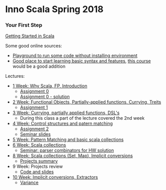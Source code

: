 # Inno Scala Spring 2018

### Your First Step
[Getting Started in Scala](https://gist.github.com/djspiewak/cb72c41ac335a3a9b28b3307be04aa43)

Some good online sources:
- [Playground to run some code without installing environment](https://scastie.scala-lang.org/)
- [Good place to start learning basic syntax and features](https://www.scala-exercises.org/scala_tutorial/terms_and_types), [this course](https://www.scala-exercises.org/std_lib/classes) would be a good addition

Lectures:
- [1 Week: Why Scala, FP, Introduction](lectures/scala-2018-1.pdf)
    - [Assignment 0](assignments/hw-0/task.md)
    - [Assignment 0 - solution](assignments/hw-0/solution.pdf)
- [2 Week: Functional Objects, Partially-applied functions, Currying, Treits](lectures/scala-2018-2.pdf)
    - [Assignment 1](assignments/hw-1/task.md)
- [3 Week: Currying, partially applied functions, DSL's](lectures/scala-2018-3.pdf)
    - During this class a part of the lecture covered the 2nd week
- [4 Week: Control structures and patern matching](lectures/scala-2018-4.pdf)
    - [Assignment 2](assignments/hw-2/task.md)
    - [Seminar slides](assignments/hw-2/seminar.pdf)
- [5 Week: Pattern Matching and basic scala collections](lectures/scala-2018-5.pdf)
- [6 Week: Scala collections](lectures/scala-2018-6.pdf)
    - [Seminar: parser combinators for HW solution](https://gist.github.com/Bassov/bc1982a885c7d84083bddc382cd9cc2c)
- [8 Week: Scala collections (Set, Map), Implicit conversions](lectures/scala-2018-7.pdf)
    - [Projects summary](projects/Summary.md)
- 9 Week: Projects review
    - [Code and slides](https://github.com/Bassov/scalatra_example)
- [10 Week: Implicit conversions, Extractors](lectures/scala-2018-10.pdf)
    - [Variance](seminars/Variance.pdf)